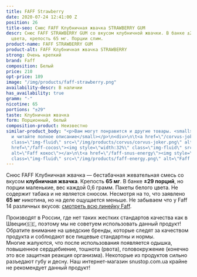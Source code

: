```yaml
---
title: FAFF Strawberry
date: 2020-07-24 12:41:00 Z
position: 26
title-seo: Снюс FAFF Клубничная жвачка STRAWBERRY GUM
descr: Снюс FAFF STRAWBERRY GUM со вкусом клубничной жвачки. В банке ±29 порций белого
  цвета, крепость 65 мг. Порции слим.
product-name: FAFF STRAWBERRY GUM
product-alt: FAFF Клубничная жвачка STRAWBERRY
strong: Очень крепкий
brand: Faff
composition: Белый
price: 210
opt-price: 189
image: "/img/products/faff-strawberry.png"
availability-descr: В наличии
has_availability: true
gramm: "-"
nicotine: 65
portions: "±29"
taste: Клубничная жвачка
form: Порционный, белый
composition-product: Неизвестно
similar-product_body: "<p>Вам могут понравится и другие товары. <small>Жмите на картинки
  и читайте полное описание</small></p>\n<div>\n\t<a href=\"/corvus-joker\"><img style=\"width:32%\"
  class=\"img-fluid\" src=\"/img/products/corvus/corvus-joker.png\" alt=\"Корвус джокер\"></a>\n\t<a
  href=\"/faff-cocos\"><img style=\"width:32%\" class=\"img-fluid\" src=\"/img/products/faff-cocos.png\"
  alt=\"Faff кокос\"></a>\n\t<a href=\"/faff-snus-energy\"><img style=\"width:32%\"
  class=\"img-fluid\" src=\"/img/products/faff-energy.png\" alt=\"Faff Enedry\"></a>\n</div>"
---
```


Снюс FAFF Клубничная жвачка — бестабачная жевательная смесь со вкусом <b>клубничная жвачка</b>. Крепость <b>65 мг</b>. В банке <b>±29 порций</b>, но порции маленькие, вес каждой 0,6 грамм. Пакеты белого цвета. Не содержит табака и не является снюсом. Несмотря на то, что заявлено <b>65 мг</b> никотина, но на деле ощущается меньше.
Не забываем что у Faff 14 различных вкусов: [смотреть всю линейку Faff](/faff).

Производят в России, где нет таких жестких стандартов качества как в Швеции🇸🇪, поэтому мы не советуем использовать данный продукт! Обратите внимание на шведские бренды, которые следят за качеством продукта и соблюдают все пищевые стандартны и нормы.<br>
Многие жалуются, что после использования появляется одышка, повышенное сердцебиение, тошнота (рвота), головокружение (конечно это все защитная реакция организма). Некоторые из продуктов сильно разъедают губу и десну. Наш интернет-магазин snustop.com.ua крайне не рекомендует данный продукт!